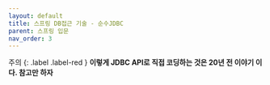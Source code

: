 ```yaml
---
layout: default
title: 스프링 DB접근 기술 - 순수JDBC
parent: 스프링 입문
nav_order: 3
---
```


주의
{: .label .label-red }
**이렇게 JDBC API로 직접 코딩하는 것은 20년 전 이야기 이다. 참고만 하자**
